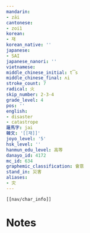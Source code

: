```yaml
---
mandarin:
- zāi
cantonese:
- zoi1
korean:
- 재
korean_native: ''
japanese:
- SAI
japanese_nanori: ''
vietnamese:
middle_chinese_initial: t͡s
middle_chinese_final: ʌi
stroke_count: 7
radical: 火
skip_number: 2-3-4
grade_level: 4
pos: ''
english:
- disaster
- catastrope
羅馬字: jai
韓文: '[[재]]'
joyo_level: '5'
hsk_level: ''
hanmun_edu_level: 高等
danayo_id: 4172
mc_id: 634
graphemic_classification: 會意
stand_in: 災害
aliases:
- 灾
---
```

```meta-bind-embed
[[nav/char_info]]
```

# Notes
